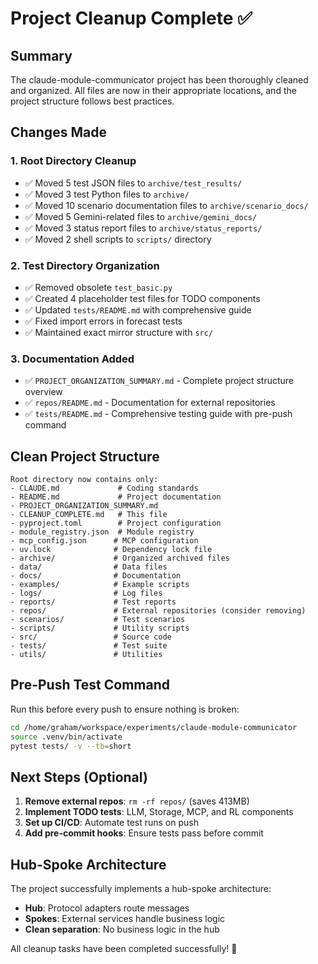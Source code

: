 # Project Cleanup Complete ✅

## Summary

The claude-module-communicator project has been thoroughly cleaned and organized. All files are now in their appropriate locations, and the project structure follows best practices.

## Changes Made

### 1. Root Directory Cleanup
- ✅ Moved 5 test JSON files to `archive/test_results/`
- ✅ Moved 3 test Python files to `archive/`
- ✅ Moved 10 scenario documentation files to `archive/scenario_docs/`
- ✅ Moved 5 Gemini-related files to `archive/gemini_docs/`
- ✅ Moved 3 status report files to `archive/status_reports/`
- ✅ Moved 2 shell scripts to `scripts/` directory

### 2. Test Directory Organization
- ✅ Removed obsolete `test_basic.py`
- ✅ Created 4 placeholder test files for TODO components
- ✅ Updated `tests/README.md` with comprehensive guide
- ✅ Fixed import errors in forecast tests
- ✅ Maintained exact mirror structure with `src/`

### 3. Documentation Added
- ✅ `PROJECT_ORGANIZATION_SUMMARY.md` - Complete project structure overview
- ✅ `repos/README.md` - Documentation for external repositories
- ✅ `tests/README.md` - Comprehensive testing guide with pre-push command

## Clean Project Structure

```
Root directory now contains only:
- CLAUDE.md             # Coding standards
- README.md             # Project documentation
- PROJECT_ORGANIZATION_SUMMARY.md
- CLEANUP_COMPLETE.md   # This file
- pyproject.toml        # Project configuration
- module_registry.json  # Module registry
- mcp_config.json      # MCP configuration
- uv.lock              # Dependency lock file
- archive/             # Organized archived files
- data/                # Data files
- docs/                # Documentation
- examples/            # Example scripts
- logs/                # Log files
- reports/             # Test reports
- repos/               # External repositories (consider removing)
- scenarios/           # Test scenarios
- scripts/             # Utility scripts
- src/                 # Source code
- tests/               # Test suite
- utils/               # Utilities
```

## Pre-Push Test Command

Run this before every push to ensure nothing is broken:

```bash
cd /home/graham/workspace/experiments/claude-module-communicator
source .venv/bin/activate
pytest tests/ -v --tb=short
```

## Next Steps (Optional)

1. **Remove external repos**: `rm -rf repos/` (saves 413MB)
2. **Implement TODO tests**: LLM, Storage, MCP, and RL components
3. **Set up CI/CD**: Automate test runs on push
4. **Add pre-commit hooks**: Ensure tests pass before commit

## Hub-Spoke Architecture

The project successfully implements a hub-spoke architecture:
- **Hub**: Protocol adapters route messages
- **Spokes**: External services handle business logic
- **Clean separation**: No business logic in the hub

All cleanup tasks have been completed successfully! 🎉